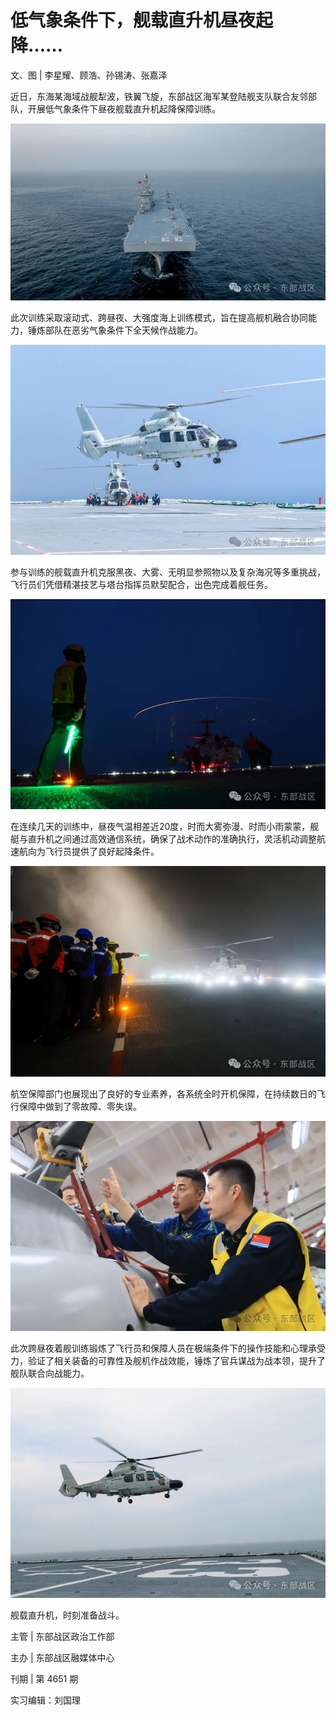 # 低气象条件下，舰载直升机昼夜起降……

文、图 | 李星耀、顾浩、孙锡涛、张嘉泽

近日，东海某海域战舰犁波，铁翼飞旋，东部战区海军某登陆舰支队联合友邻部队，开展低气象条件下昼夜舰载直升机起降保障训练。

![23455457aba7a8392975421aed8d6fbb.jpg](https://raw.githubusercontent.com/qqhsx/qqnews_image/main/2024/04/07/低气象条件下，舰载直升机昼夜起降……/23455457aba7a8392975421aed8d6fbb.jpg)

此次训练采取滚动式、跨昼夜、大强度海上训练模式，旨在提高舰机融合协同能力，锤炼部队在恶劣气象条件下全天候作战能力。

![27de93571b145d3381e6fd59ff97a8ce.jpg](https://raw.githubusercontent.com/qqhsx/qqnews_image/main/2024/04/07/低气象条件下，舰载直升机昼夜起降……/27de93571b145d3381e6fd59ff97a8ce.jpg)

参与训练的舰载直升机克服黑夜、大雾、无明显参照物以及复杂海况等多重挑战，飞行员们凭借精湛技艺与塔台指挥员默契配合，出色完成着舰任务。

![cf3417845f7eb16725eae7f27ccc6219.jpg](https://raw.githubusercontent.com/qqhsx/qqnews_image/main/2024/04/07/低气象条件下，舰载直升机昼夜起降……/cf3417845f7eb16725eae7f27ccc6219.jpg)

在连续几天的训练中，昼夜气温相差近20度，时而大雾弥漫、时而小雨蒙蒙，舰艇与直升机之间通过高效通信系统，确保了战术动作的准确执行，灵活机动调整航速航向为飞行员提供了良好起降条件。

![c2b20bf401901127eabc8ef7c9f14b30.jpg](https://raw.githubusercontent.com/qqhsx/qqnews_image/main/2024/04/07/低气象条件下，舰载直升机昼夜起降……/c2b20bf401901127eabc8ef7c9f14b30.jpg)

航空保障部门也展现出了良好的专业素养，各系统全时开机保障，在持续数日的飞行保障中做到了零故障、零失误。

![e3c9656c3f1245533d1b1663f397a97e.jpg](https://raw.githubusercontent.com/qqhsx/qqnews_image/main/2024/04/07/低气象条件下，舰载直升机昼夜起降……/e3c9656c3f1245533d1b1663f397a97e.jpg)

此次跨昼夜着舰训练锻炼了飞行员和保障人员在极端条件下的操作技能和心理承受力，验证了相关装备的可靠性及舰机作战效能，锤炼了官兵谋战为战本领，提升了舰队联合向战能力。

![d31e60dcd0dfeeef1b41c27bf77babe6.jpg](https://raw.githubusercontent.com/qqhsx/qqnews_image/main/2024/04/07/低气象条件下，舰载直升机昼夜起降……/d31e60dcd0dfeeef1b41c27bf77babe6.jpg)

舰载直升机，时刻准备战斗。

主管 | 东部战区政治工作部

主办 | 东部战区融媒体中心

刊期 | 第 4651 期

实习编辑：刘国理

